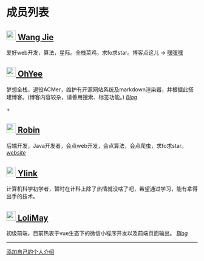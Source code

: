 成员列表
======

<h2><a href="https://github.com/cnwangjie" target="_blank"><img src="https://avatars3.githubusercontent.com/u/7459652" height="25" width="25"> Wang Jie</a></h2>

爱好web开发，算法，星际。全栈菜鸡，求fo求star。博客点这儿 -> [嘿嘿嘿](https://www.cnwangjie.com)

<h2><a href="https://github.com/OhYee" target="_blank"><img src="https://www.oyohyee.com/static/img/logo.svg" height="25" width="25"> OhYee</a></h2>

梦想全栈，退役ACMer，维护有开源网站系统及markdown渲染器，并根据此搭建博客。(博客内容较杂，请善用搜索、标签功能。) [*Blog*](http://www.oyohyee.com/)

+<h2><a href="https://github.com/ChowRobin" target="_blank"><img src="http://p9frr9q71.bkt.clouddn.com/18-5-28/9777721.jpg" height="25" width="25"> Robin</a></h2>

后端开发，Java开发者，会点web开发，会点算法，会点爬虫，求fo求star。[*website*](http://www.nightwing.top/)


<h2><a href="https://github.com/ylink-lfs" target="_blank"><img src="https://i.endpot.com/di/PXPLK/-750b206f-8e03-c8af-6e99-1d088d130642-.jpg" height="25" width="25"> Ylink</a></h2>

计算机科学初学者，暂时在计科上除了热情就没啥了吧，希望通过学习，能有拿得出手的技术。

<h2><a href="https://github.com/loliMay" target="_blank"><img src="http://p40kjburh.bkt.clouddn.com/18-5-27/2388773.jpg" height="25" width="25"> LoliMay</a></h2>

初级前端，目前热衷于vue生态下的微信小程序开发以及前端页面输出。 [*Blog*](http://www.lolimay.cn)

-----

[添加自己的个人介绍](https://github.com/curdbin/introduction/edit/master/members.md)
